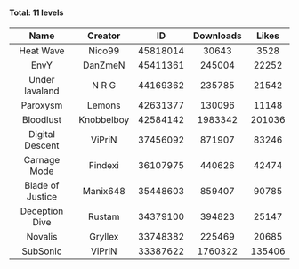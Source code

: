 #### Total: 11 levels

| Name | Creator | ID | Downloads | Likes |
|:---:|:---:|:---:|:---:|:---:|
| Heat Wave | Nico99 | 45818014 | 30643 | 3528
| EnvY | DanZmeN | 45411361 | 245004 | 22252
| Under lavaland | N R G | 44169362 | 235785 | 21542
| Paroxysm | Lemons | 42631377 | 130096 | 11148
| Bloodlust | Knobbelboy | 42584142 | 1983342 | 201036
| Digital Descent | ViPriN | 37456092 | 871907 | 83246
| Carnage Mode | Findexi | 36107975 | 440626 | 42474
| Blade of Justice | Manix648 | 35448603 | 859407 | 90785
| Deception Dive | Rustam | 34379100 | 394823 | 25147
| Novalis | Gryllex | 33748382 | 225469 | 20685
| SubSonic | ViPriN | 33387622 | 1760322 | 135406
